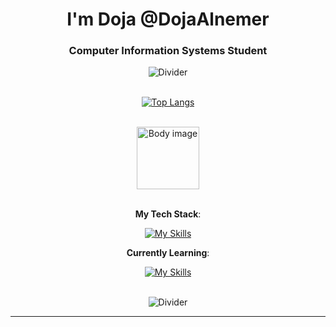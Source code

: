 <h1 align="center">I'm Doja @DojaAlnemer</h1>
<h3 align="center">Computer Information Systems Student</h3>
<div align="center">
<img  src="https://media.tenor.com/iTm8wqNUZMsAAAAi/divider.gif" alt="Divider"> 
</div>



<div align="center"></br>

[![Top Langs](https://github-readme-stats.vercel.app/api/top-langs/?username=dexprexxtion&layout=compact&theme=tokyonight&langs_count=8)](https://github.com/anuraghazra/github-readme-stats)
 
 </br>

<img  src="https://media1.tenor.com/m/RZ-XlLO5gb4AAAAd/yoru-valorant.gif" alt="Body image" width="100px"> 

</div>






<div align="center">

<br>

**My Tech Stack**:
  
  [![My Skills](https://skillicons.dev/icons?i=arduino,aws,bash,cpp,github,html,java,linux,mysql,powershell,py,pycharm,ubuntu,vscode)](https://skillicons.dev)
  

**Currently Learning**:

<div align="center">

[![My Skills](https://skillicons.dev/icons?i=godot,js,php)](https://skillicons.dev)

  </div>
</br></div>
<div align="center">
<img  src="https://media.tenor.com/iTm8wqNUZMsAAAAi/divider.gif" alt="Divider"> 
</div>
  

       

------


